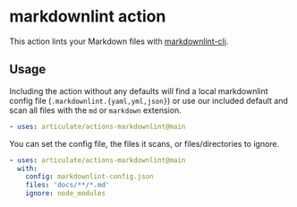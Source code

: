 # markdownlint action

This action lints your Markdown files with [markdownlint-cli](https://github.com/igorshubovych/markdownlint-cli).

## Usage

Including the action without any defaults will find a local markdownlint config
file (`.markdownlint.{yaml,yml,json}`) or use our included default and scan all
files with the `md` or `markdown` extension.

```yaml
- uses: articulate/actions-markdownlint@main
```

You can set the config file, the files it scans, or files/directories to ignore.

```yaml
- uses: articulate/actions-markdownlint@main
  with:
    config: markdownlint-config.json
    files: 'docs/**/*.md'
    ignore: node_modules
```

